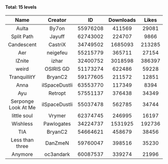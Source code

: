#### Total: 15 levels

| Name | Creator | ID | Downloads | Likes |
|:---:|:---:|:---:|:---:|:---:|
| Aulta | By7on | 55976208 | 411569 | 29081
| Split Path | Jayuff | 62743002 | 224707 | 9866
| Candescent | CastriX | 34749502 | 1685093 | 213285
| Aer | neigefeu | 55215779 | 365711 | 27154
| IZnite | izhar | 32400752 | 3018598 | 386397
| weird | OSIRIS GD | 51173274 | 622486 | 59228
| TranquillitY | BryanC2 | 59177605 | 211572 | 12851
| Anna | iISpaceDustIi | 63553770 | 117349 | 8394
| Ayu | Retropt | 57551137 | 376438 | 34349
| Serponge Look At Me | iISpaceDustIi | 55037478 | 562785 | 34744
| little soul | Vrymer | 62374745 | 246995 | 16197
| Wishless | Pawlogates | 34224737 | 1531925 | 192736
|  TIA | BryanC2 | 54664621 | 458679 | 38456
| Less than three | DanZmeN | 59760047 | 398516 | 35230
| Anymore | oc3andark | 60087537 | 339274 | 21996
